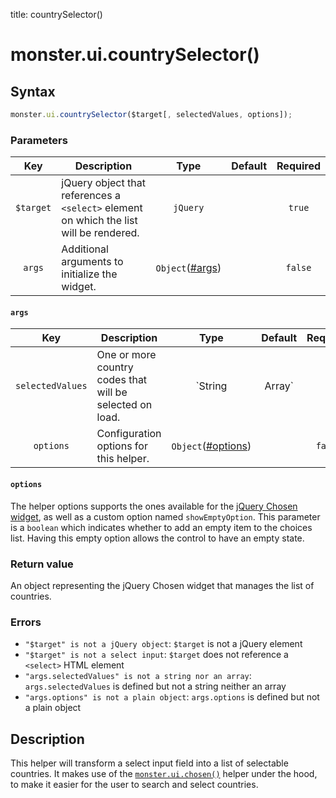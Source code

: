 title: countrySelector()

# monster.ui.countrySelector()

## Syntax
```javascript
monster.ui.countrySelector($target[, selectedValues, options]);
```

### Parameters

Key | Description | Type | Default | Required
:-: | --- | :-: | :-: | :-:
`$target` | jQuery object that references a `<select>` element on which the list will be rendered. | `jQuery` | | `true`
`args` | Additional arguments to initialize the widget. | `Object`([#args](#args)) | | `false`

#### `args`

Key | Description | Type | Default | Required
:-: | --- | :-: | :-: | :-:
`selectedValues` | One or more country codes that will be selected on load. | `String|Array` | `[]` | `false`
`options` | Configuration options for this helper.  | `Object`([#options](#options)) | | `false`

#### `options`
The helper options supports the ones available for the [jQuery Chosen widget][chosenOptions], as well as a custom option named `showEmptyOption`. This parameter is a `boolean` which indicates whether to add an empty item to the choices list. Having this empty option allows the control to have an empty state.

### Return value
An object representing the jQuery Chosen widget that manages the list of countries.

### Errors

* `"$target" is not a jQuery object`: `$target` is not a jQuery element
* `"$target" is not a select input`: `$target` does not reference a `<select>` HTML element
* `"args.selectedValues" is not a string nor an array`: `args.selectedValues` is defined but not a string neither an array
* `"args.options" is not a plain object`: `args.options` is defined but not a plain object

## Description
This helper will transform a select input field into a list of selectable countries. It makes use of the [`monster.ui.chosen()`][monsterUiChosen] helper under the hood, to make it easier for the user to search and select countries.

[monsterUiChosen]: chosen().md
[chosenOptions]: https://harvesthq.github.io/chosen/options.html#options
